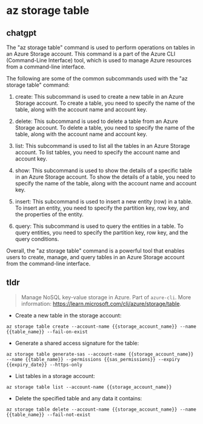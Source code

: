 # az storage table 
## chatgpt 
The "az storage table" command is used to perform operations on tables in an Azure Storage account. This command is a part of the Azure CLI (Command-Line Interface) tool, which is used to manage Azure resources from a command-line interface.

The following are some of the common subcommands used with the "az storage table" command:

1. create: This subcommand is used to create a new table in an Azure Storage account. To create a table, you need to specify the name of the table, along with the account name and account key.

2. delete: This subcommand is used to delete a table from an Azure Storage account. To delete a table, you need to specify the name of the table, along with the account name and account key.

3. list: This subcommand is used to list all the tables in an Azure Storage account. To list tables, you need to specify the account name and account key.

4. show: This subcommand is used to show the details of a specific table in an Azure Storage account. To show the details of a table, you need to specify the name of the table, along with the account name and account key.

5. insert: This subcommand is used to insert a new entity (row) in a table. To insert an entity, you need to specify the partition key, row key, and the properties of the entity.

6. query: This subcommand is used to query the entities in a table. To query entities, you need to specify the partition key, row key, and the query conditions.

Overall, the "az storage table" command is a powerful tool that enables users to create, manage, and query tables in an Azure Storage account from the command-line interface. 

## tldr 
 
> Manage NoSQL key-value storage in Azure.
> Part of `azure-cli`.
> More information: <https://learn.microsoft.com/cli/azure/storage/table>.

- Create a new table in the storage account:

`az storage table create --account-name {{storage_account_name}} --name {{table_name}} --fail-on-exist`

- Generate a shared access signature for the table:

`az storage table generate-sas --account-name {{storage_account_name}} --name {{table_name}} --permissions {{sas_permissions}} --expiry {{expiry_date}} --https-only`

- List tables in a storage account:

`az storage table list --account-name {{storage_account_name}}`

- Delete the specified table and any data it contains:

`az storage table delete --account-name {{storage_account_name}} --name {{table_name}} --fail-not-exist`
